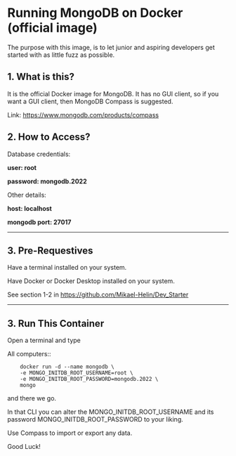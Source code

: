 # **Running MongoDB on Docker (official image)**

The purpose with this image, is to let junior and aspiring developers get started with as little fuzz as possible.

## **1. What is this?**

It is the official Docker image for MongoDB. It has no GUI client, so if you want a GUI client, then MongoDB Compass is suggested.

Link: https://www.mongodb.com/products/compass

## **2. How to Access?**

Database credentials:

**user: root**

**password: mongodb.2022**

Other details:

**host: localhost**

**mongodb port: 27017**
___

## **3. Pre-Requestives**

Have a terminal installed on your system.

Have Docker or Docker Desktop installed on your system.

See section 1-2 in https://github.com/Mikael-Helin/Dev_Starter

___

## 3. Run This Container

Open a terminal and type

All computers::

		docker run -d --name mongodb \
		-e MONGO_INITDB_ROOT_USERNAME=root \
		-e MONGO_INITDB_ROOT_PASSWORD=mongodb.2022 \
		mongo

and there we go.

In that CLI you can alter the MONGO_INITDB_ROOT_USERNAME and its password MONGO_INITDB_ROOT_PASSWORD to your liking.

Use Compass to import or export any data.

Good Luck!
